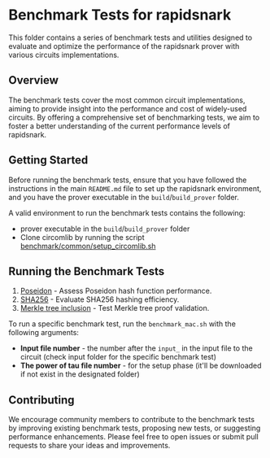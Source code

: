 
# Benchmark Tests for rapidsnark

This folder contains a series of benchmark tests and utilities designed to evaluate and optimize the performance of the rapidsnark prover with various circuits implementations.

## Overview

The benchmark tests cover the most common circuit implementations, aiming to provide insight into the performance and cost of widely-used circuits. By offering a comprehensive set of benchmarking tests, we aim to foster a better understanding of the current performance levels of rapidsnark.

## Getting Started

Before running the benchmark tests, ensure that you have followed the instructions in the main `README.md` file to set up the rapidsnark environment, and you have the prover executable in the `build`/`build_prover` folder.

A valid environment to run the benchmark tests contains the following:
 - prover executable in the `build`/`build_prover` folder
 - Clone circomlib by running the script [benchmark/common/setup_circomlib.sh](benchmark/common/setup_circomlib.sh)


## Running the Benchmark Tests

1. [Poseidon](./poseidon) - Assess Poseidon hash function performance.
2. [SHA256](./sha256) - Evaluate SHA256 hashing efficiency.
3. [Merkle tree inclusion](./mt_inclusion) - Test Merkle tree proof validation.

To run a specific benchmark test, run the `benchmark_mac.sh` with the following arguments:

 - <strong>Input file number</strong> - the number after the `input_` in the input file to the circuit (check input folder for the specific benchmark test)
 - <strong>The power of tau file number</strong> - for the setup phase (it'll be downloaded if not exist in the designated folder)

[//]: # (## Utils)

[//]: # ()
[//]: # (This folder also contains utilities that can be used to assist with the benchmarking process or to analyze the results. Here's a brief overview of each utility:)

[//]: # ()
[//]: # (1. [Utility 1 Description]&#40;./utils/utility1&#41; - Briefly describe the purpose and function of Utility 1.)

[//]: # (2. [Utility 2 Description]&#40;./utils/utility2&#41; - Briefly describe the purpose and function of Utility 2.)

[//]: # ()
[//]: # (For more information on how to use each utility, please refer to the documentation provided in the corresponding utility folder.)

## Contributing

We encourage community members to contribute to the benchmark tests by improving existing benchmark tests, proposing new tests, or suggesting performance enhancements. Please feel free to open issues or submit pull requests to share your ideas and improvements.
